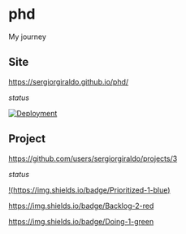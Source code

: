 # phd

My journey

## Site

https://sergiorgiraldo.github.io/phd/

*status*

[![Deployment](https://github.com/sergiorgiraldo/phd/actions/workflows/jekyll.yml/badge.svg)](https://github.com/sergiorgiraldo/phd/actions/workflows/jekyll.yml)

## Project

https://github.com/users/sergiorgiraldo/projects/3 

*status*

[!(https://img.shields.io/badge/Prioritized-1-blue)](https://img.shields.io/badge/Prioritized-1-blue)

https://img.shields.io/badge/Backlog-2-red

https://img.shields.io/badge/Doing-1-green

